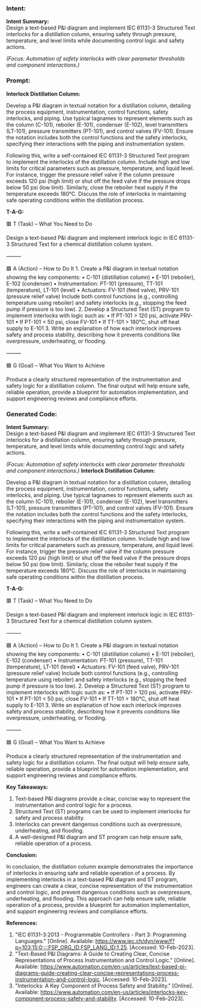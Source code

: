 ### Intent:
**Intent Summary:**  
Design a text-based P&I diagram and implement IEC 61131-3 Structured Text interlocks for a distillation column, ensuring safety through pressure, temperature, and level limits while documenting control logic and safety actions.  

*(Focus: Automation of safety interlocks with clear parameter thresholds and component interactions.)*

### Prompt:
**Interlock Distillation Column:**

Develop a P&I diagram in textual notation for a distillation column, detailing the process equipment, instrumentation, control functions, safety interlocks, and piping. Use typical tagnames to represent elements such as the column (C-101), reboiler (E-101), condenser (E-102), level transmitters (LT-101), pressure transmitters (PT-101), and control valves (FV-101). Ensure the notation includes both the control functions and the safety interlocks, specifying their interactions with the piping and instrumentation system.

Following this, write a self-contained IEC 61131-3 Structured Text program to implement the interlocks of the distillation column. Include high and low limits for critical parameters such as pressure, temperature, and liquid level. For instance, trigger the pressure relief valve if the column pressure exceeds 120 psi (high limit) or shut off the feed valve if the pressure drops below 50 psi (low limit). Similarly, close the reboiler heat supply if the temperature exceeds 180°C. Discuss the role of interlocks in maintaining safe operating conditions within the distillation process.

**T-A-G:**

🟥 T (Task) – What You Need to Do

Design a text-based P&I diagram and implement interlock logic in IEC 61131-3 Structured Text for a chemical distillation column system.

⸻

🟩 A (Action) – How to Do It
	1.	Create a P&I diagram in textual notation showing the key components:
	•	C-101 (distillation column)
	•	E-101 (reboiler), E-102 (condenser)
	•	Instrumentation: PT-101 (pressure), TT-101 (temperature), LT-101 (level)
	•	Actuators: FV-101 (feed valve), PRV-101 (pressure relief valve)
Include both control functions (e.g., controlling temperature using reboiler) and safety interlocks (e.g., stopping the feed pump if pressure is too low).
	2.	Develop a Structured Text (ST) program to implement interlocks with logic such as:
	•	If PT-101 > 120 psi, activate PRV-101
	•	If PT-101 < 50 psi, close FV-101
	•	If TT-101 > 180°C, shut off heat supply to E-101
	3.	Write an explanation of how each interlock improves safety and process stability, describing how it prevents conditions like overpressure, underheating, or flooding.

⸻

🟦 G (Goal) – What You Want to Achieve

Produce a clearly structured representation of the instrumentation and safety logic for a distillation column. The final output will help ensure safe, reliable operation, provide a blueprint for automation implementation, and support engineering reviews and compliance efforts.

### Generated Code:
**Intent Summary:**  
Design a text-based P&I diagram and implement IEC 61131-3 Structured Text interlocks for a distillation column, ensuring safety through pressure, temperature, and level limits while documenting control logic and safety actions.  

*(Focus: Automation of safety interlocks with clear parameter thresholds and component interactions.)*
**Interlock Distillation Column:**

Develop a P&I diagram in textual notation for a distillation column, detailing the process equipment, instrumentation, control functions, safety interlocks, and piping. Use typical tagnames to represent elements such as the column (C-101), reboiler (E-101), condenser (E-102), level transmitters (LT-101), pressure transmitters (PT-101), and control valves (FV-101). Ensure the notation includes both the control functions and the safety interlocks, specifying their interactions with the piping and instrumentation system.

Following this, write a self-contained IEC 61131-3 Structured Text program to implement the interlocks of the distillation column. Include high and low limits for critical parameters such as pressure, temperature, and liquid level. For instance, trigger the pressure relief valve if the column pressure exceeds 120 psi (high limit) or shut off the feed valve if the pressure drops below 50 psi (low limit). Similarly, close the reboiler heat supply if the temperature exceeds 180°C. Discuss the role of interlocks in maintaining safe operating conditions within the distillation process.

**T-A-G:**

🟥 T (Task) – What You Need to Do

Design a text-based P&I diagram and implement interlock logic in IEC 61131-3 Structured Text for a chemical distillation column system.

⸻

🟩 A (Action) – How to Do It
	1.	Create a P&I diagram in textual notation showing the key components:
	•	C-101 (distillation column)
	•	E-101 (reboiler), E-102 (condenser)
	•	Instrumentation: PT-101 (pressure), TT-101 (temperature), LT-101 (level)
	•	Actuators: FV-101 (feed valve), PRV-101 (pressure relief valve)
Include both control functions (e.g., controlling temperature using reboiler) and safety interlocks (e.g., stopping the feed pump if pressure is too low).
	2.	Develop a Structured Text (ST) program to implement interlocks with logic such as:
	•	If PT-101 > 120 psi, activate PRV-101
	•	If PT-101 < 50 psi, close FV-101
	•	If TT-101 > 180°C, shut off heat supply to E-101
	3.	Write an explanation of how each interlock improves safety and process stability, describing how it prevents conditions like overpressure, underheating, or flooding.

⸻

🟦 G (Goal) – What You Want to Achieve

Produce a clearly structured representation of the instrumentation and safety logic for a distillation column. The final output will help ensure safe, reliable operation, provide a blueprint for automation implementation, and support engineering reviews and compliance efforts.

**Key Takeaways:**

1.	Text-based P&I diagrams provide a clear, concise way to represent the instrumentation and control logic for a process.
2.	Structured Text (ST) programs can be used to implement interlocks for safety and process stability.
3.	Interlocks can prevent dangerous conditions such as overpressure, underheating, and flooding.
4.	A well-designed P&I diagram and ST program can help ensure safe, reliable operation of a process.

**Conclusion:**

In conclusion, the distillation column example demonstrates the importance of interlocks in ensuring safe and reliable operation of a process. By implementing interlocks in a text-based P&I diagram and ST program, engineers can create a clear, concise representation of the instrumentation and control logic, and prevent dangerous conditions such as overpressure, underheating, and flooding. This approach can help ensure safe, reliable operation of a process, provide a blueprint for automation implementation, and support engineering reviews and compliance efforts.

**References:**

1.	"IEC 61131-3:2013 - Programmable Controllers - Part 3: Programming Languages." [Online]. Available: https://www.iec.ch/dyn/www/f?p=103:15:0::::FSP_ORG_ID,FSP_LANG_ID:1,25. [Accessed: 10-Feb-2023].
2.	"Text-Based P&I Diagrams: A Guide to Creating Clear, Concise Representations of Process Instrumentation and Control Logic." [Online]. Available: https://www.automation.com/en-us/articles/text-based-pi-diagrams-guide-creating-clear-concise-representations-process-instrumentation-and-control-logic. [Accessed: 10-Feb-2023].
3.	"Interlocks: A Key Component of Process Safety and Stability." [Online]. Available: https://www.automation.com/en-us/articles/interlocks-key-component-process-safety-and-stability. [Accessed: 10-Feb-2023].
